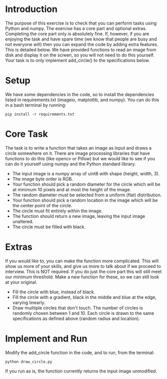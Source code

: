 # Introduction 
The purpose of this exercise is to check that you can perform tasks using Python and numpy. The exercise has a core part and optional extras.
Completing the core part only is absolutely fine. If, however, if you are enjoying the task and have spare time (we know that people are busy and not
everyone will) then you can expand the code by adding extra features. This is detailed below. We have provided functions to read an image from disk and display it on the screen, so you will not need to do this yourself. Your task is to only implement add_circle() to the specifications below.

# Setup 
We have some dependencies in the code, so to install the dependencies listed in requirements.txt (imageio, matplotlib, and numpy).
You can do this in a bash terminal by running:
```
pip install -r requirements.txt
```

# Core Task 
The task is to write a function that takes an image as input and draws a circle somewhere on it. There are image processing libraries that have functions to do this (like opencv or Pillow) but we would like to see if you can do it yourself using numpy and the Python standard library.
- The input image is a numpy array of uint8 with shape (height, width, 3).
- The image byte order is RGB.
- Your function should pick a random diameter for the circle which will be at minimum 10 pixels and at most the height of the image.
- The random diameter must be selected from a uniform (flat) distribution.
- Your function should pick a random location in the image which will be the center point of the circle.
- The circle must fit entirely within the image.
- The function should return a new image, leaving the input image unaltered.
- The circle must be filled with black.

# Extras 
If you would like to, you can make the function more complicated. This will show us more of your skills, and give us more to talk about if we proceed to interview. This is NOT required. If you do just the core part this will still meet our minimum threshold.
Make a new function for these, so we can still look at your original.
- Fill the circle with blue, instead of black.
- Fill the circle with a gradient, black in the middle and blue at the edge, varying linearly.
- Draw muiltiple circles that don't touch. The number of circles is randomly chosen between 1 and 10. Each circle is drawn to the same specifications as defined above (random radius and location).

# Implement and Run
Modify the add_circle function in the code, and to run, from the terminal:
```
python draw_circle.py
```
If you run as is, the function currently returns the input image unmodified.

